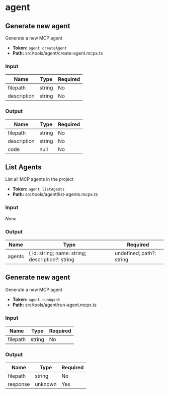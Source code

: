 # agent

## Generate new agent

Generate a new MCP agent

* **Token:** `agent.createAgent`
* **Path:** src/tools/agent/create-agent.mcpx.ts

### Input
| Name | Type | Required |
| --- | --- | --- |
| filepath | string | No |
| description | string | No |

### Output
| Name | Type | Required |
| --- | --- | --- |
| filepath | string | No |
| description | string | No |
| code | null | No |

## List Agents

List all MCP agents in the project

* **Token:** `agent.listAgents`
* **Path:** src/tools/agent/list-agents.mcpx.ts

### Input
_None_

### Output
| Name | Type | Required |
| --- | --- | --- |
| agents | { id: string; name: string; description?: string | undefined; path?: string | undefined; }[] | Yes |

## Generate new agent

Generate a new MCP agent

* **Token:** `agent.runAgent`
* **Path:** src/tools/agent/run-agent.mcpx.ts

### Input
| Name | Type | Required |
| --- | --- | --- |
| filepath | string | No |

### Output
| Name | Type | Required |
| --- | --- | --- |
| filepath | string | No |
| response | unknown | Yes |


